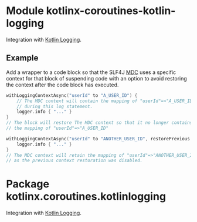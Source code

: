 # Module kotlinx-coroutines-kotlin-logging

Integration with [Kotlin Logging](https://github.com/MicroUtils/kotlin-logging).

## Example

Add a wrapper to a code block so that the SLF4J [MDC](https://logback.qos.ch/manual/mdc.html) uses a specific context
for that block of suspending code with an option to avoid restoring the context after the code block has executed.

```kotlin
withLoggingContextAsync("userId" to "A_USER_ID") {
    // The MDC context will contain the mapping of "userId"=>"A_USER_ID"
    // during this log statement.
    logger.info { "..." }
}
// The block will restore The MDC context so that it no longer contains
// the mapping of "userId"=>"A_USER_ID"

withLoggingContextAsync("userId" to "ANOTHER_USER_ID", restorePrevious = false) {
    logger.info { "..." }
}
// The MDC context will retain the mapping of "userId"=>"ANOTHER_USER_ID",
// as the previous context restoration was disabled.
```

# Package kotlinx.coroutines.kotlinlogging

Integration with [Kotlin Logging](https://github.com/MicroUtils/kotlin-logging).

<!--- MODULE kotlinx-coroutines-kotlinlogging -->
<!--- INDEX kotlinx.coroutines.kotlinlogging -->
<!--- END -->
